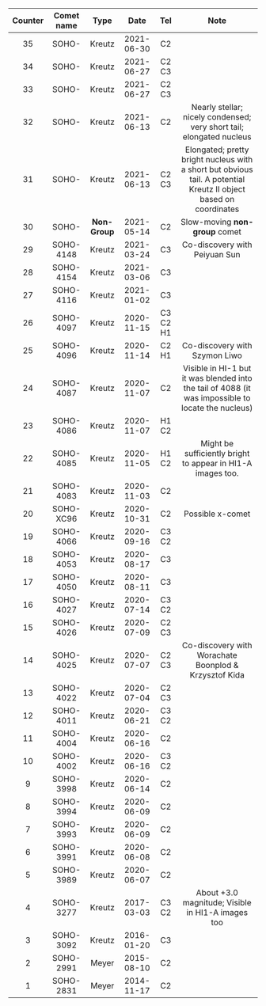 |Counter|Comet name|Type|Date|Tel|Note|
| :-----: |:-----:| :-----:|:-----:|:-----:|:-----:|
|35|SOHO-|Kreutz|2021-06-30|C2|
|34|SOHO-|Kreutz|2021-06-27|C2 C3|
|33|SOHO-|Kreutz|2021-06-27|C2 C3|
|32|SOHO-|Kreutz|2021-06-13|C2|Nearly stellar; nicely condensed; very short tail; elongated nucleus
|31|SOHO-|Kreutz|2021-06-13|C2 C3|Elongated; pretty bright nucleus with a short but obvious tail. A potential Kreutz II object based on coordinates
|30|SOHO-|**Non-Group**|2021-05-14|C2|Slow-moving **non-group** comet
|29|SOHO-4148|Kreutz|2021-03-24|C3|Co-discovery with Peiyuan Sun
|28|SOHO-4154|Kreutz|2021-03-06|C3|
|27|SOHO-4116|Kreutz|2021-01-02|C3|
|26|SOHO-4097|Kreutz|2020-11-15|C3 C2 H1|
|25|SOHO-4096|Kreutz|2020-11-14|C2 H1|Co-discovery with Szymon Liwo
|24|SOHO-4087|Kreutz|2020-11-07|C2|Visible in HI-1 but it was blended into the tail of 4088 (it was impossible to locate the nucleus)
|23|SOHO-4086|Kreutz|2020-11-07|H1 C2|
|22|SOHO-4085|Kreutz|2020-11-05|H1 C2|Might be sufficiently bright to appear in HI1-A images too.
|21|SOHO-4083|Kreutz|2020-11-03|C2|
|20|SOHO-XC96|Kreutz|2020-10-31|C2|Possible x-comet
|19|SOHO-4066|Kreutz|2020-09-16|C3 C2|
|18|SOHO-4053|Kreutz|2020-08-17|C3|
|17|SOHO-4050|Kreutz|2020-08-11|C3|
|16|SOHO-4027|Kreutz|2020-07-14|C3 C2|
|15|SOHO-4026|Kreutz|2020-07-09|C2 C3|
|14|SOHO-4025|Kreutz|2020-07-07|C2 C3|Co-discovery with Worachate Boonplod & Krzysztof Kida
|13|SOHO-4022|Kreutz|2020-07-04|C2 C3|
|12|SOHO-4011|Kreutz|2020-06-21|C3 C2|
|11|SOHO-4004|Kreutz|2020-06-16|C2|
|10|SOHO-4002|Kreutz|2020-06-16|C3 C2|
|9|SOHO-3998|Kreutz|2020-06-14|C2|
|8|SOHO-3994|Kreutz|2020-06-09|C2|
|7|SOHO-3993|Kreutz|2020-06-09|C2|
|6|SOHO-3991|Kreutz|2020-06-08|C2|
|5|SOHO-3989|Kreutz|2020-06-07|C2|
|4|SOHO-3277|Kreutz|2017-03-03|C3 C2|About +3.0 magnitude; Visible in HI1-A images too
|3|SOHO-3092|Kreutz|2016-01-20|C3|
|2|SOHO-2991|Meyer|2015-08-10|C2|
|1|SOHO-2831|Meyer|2014-11-17|C2|
